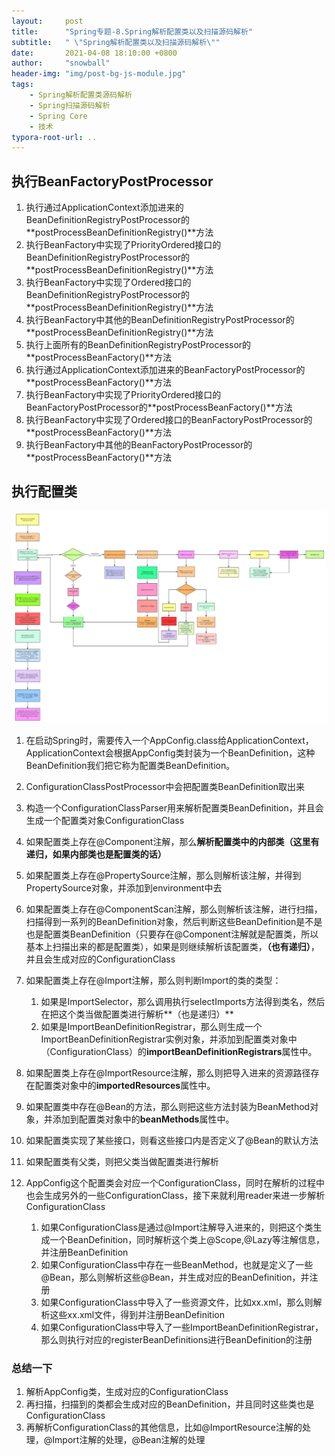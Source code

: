 ```yaml
---
layout:     post
title:      "Spring专题-8.Spring解析配置类以及扫描源码解析"
subtitle:   " \"Spring解析配置类以及扫描源码解析\""
date:       2021-04-08 18:10:00 +0800
author:     "snowball"
header-img: "img/post-bg-js-module.jpg"
tags:
    - Spring解析配置类源码解析
    - Spring扫描源码解析
    - Spring Core
    - 技术
typora-root-url: ..
---
```


<!-- “Spring. ” -->

## 执行BeanFactoryPostProcessor

1. 执行通过ApplicationContext添加进来的BeanDefinitionRegistryPostProcessor的**postProcessBeanDefinitionRegistry()**方法
2. 执行BeanFactory中实现了PriorityOrdered接口的BeanDefinitionRegistryPostProcessor的**postProcessBeanDefinitionRegistry()**方法
3. 执行BeanFactory中实现了Ordered接口的BeanDefinitionRegistryPostProcessor的**postProcessBeanDefinitionRegistry()**方法
4. 执行BeanFactory中其他的BeanDefinitionRegistryPostProcessor的**postProcessBeanDefinitionRegistry()**方法
5. 执行上面所有的BeanDefinitionRegistryPostProcessor的**postProcessBeanFactory()**方法
6. 执行通过ApplicationContext添加进来的BeanFactoryPostProcessor的**postProcessBeanFactory()**方法
7. 执行BeanFactory中实现了PriorityOrdered接口的BeanFactoryPostProcessor的**postProcessBeanFactory()**方法
8. 执行BeanFactory中实现了Ordered接口的BeanFactoryPostProcessor的**postProcessBeanFactory()**方法
9. 执行BeanFactory中其他的BeanFactoryPostProcessor的**postProcessBeanFactory()**方法

## 执行配置类

![Spring配置类解析流程](/img/in-post/post-spring/Spring配置类解析流程.png)

1. 在启动Spring时，需要传入一个AppConfig.class给ApplicationContext，ApplicationContext会根据AppConfig类封装为一个BeanDefinition，这种BeanDefinition我们把它称为配置类BeanDefinition。
2. ConfigurationClassPostProcessor中会把配置类BeanDefinition取出来

3. 构造一个ConfigurationClassParser用来解析配置类BeanDefinition，并且会生成一个配置类对象ConfigurationClass

4. 如果配置类上存在@Component注解，那么**解析配置类中的内部类（这里有递归，如果内部类也是配置类的话）**
5. 如果配置类上存在@PropertySource注解，那么则解析该注解，并得到PropertySource对象，并添加到environment中去
6. 如果配置类上存在@ComponentScan注解，那么则解析该注解，进行扫描，扫描得到一系列的BeanDefinition对象，然后判断这些BeanDefinition是不是也是配置类BeanDefinition（只要存在@Component注解就是配置类，所以基本上扫描出来的都是配置类），如果是则继续解析该配置类，**（也有递归）**，并且会生成对应的ConfigurationClass

7. 如果配置类上存在@Import注解，那么则判断Import的类的类型：
   1. 如果是ImportSelector，那么调用执行selectImports方法得到类名，然后在把这个类当做配置类进行解析**（也是递归）**
   2. 如果是ImportBeanDefinitionRegistrar，那么则生成一个ImportBeanDefinitionRegistrar实例对象，并添加到配置类对象中（ConfigurationClass）的**importBeanDefinitionRegistrars**属性中。
8. 如果配置类上存在@ImportResource注解，那么则把导入进来的资源路径存在配置类对象中的**importedResources**属性中。

9. 如果配置类中存在@Bean的方法，那么则把这些方法封装为BeanMethod对象，并添加到配置类对象中的**beanMethods**属性中。
10. 如果配置类实现了某些接口，则看这些接口内是否定义了@Bean的默认方法

11. 如果配置类有父类，则把父类当做配置类进行解析
12. AppConfig这个配置类会对应一个ConfigurationClass，同时在解析的过程中也会生成另外的一些ConfigurationClass，接下来就利用reader来进一步解析ConfigurationClass
    1. 如果ConfigurationClass是通过@Import注解导入进来的，则把这个类生成一个BeanDefinition，同时解析这个类上@Scope,@Lazy等注解信息，并注册BeanDefinition
    2. 如果ConfigurationClass中存在一些BeanMethod，也就是定义了一些@Bean，那么则解析这些@Bean，并生成对应的BeanDefinition，并注册
    3. 如果ConfigurationClass中导入了一些资源文件，比如xx.xml，那么则解析这些xx.xml文件，得到并注册BeanDefinition
    4. 如果ConfigurationClass中导入了一些ImportBeanDefinitionRegistrar，那么则执行对应的registerBeanDefinitions进行BeanDefinition的注册

### 总结一下

1. 解析AppConfig类，生成对应的ConfigurationClass
2. 再扫描，扫描到的类都会生成对应的BeanDefinition，并且同时这些类也是ConfigurationClass
3. 再解析ConfigurationClass的其他信息，比如@ImportResource注解的处理，@Import注解的处理，@Bean注解的处理